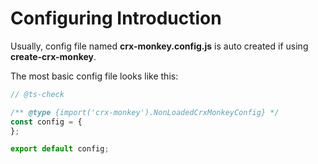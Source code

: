 # Configuring Introduction

Usually, config file named **crx-monkey.config.js** is auto created if using **create-crx-monkey**.

The most basic config file looks like this:

```js title="crx-monkey.config.js"
// @ts-check

/** @type {import('crx-monkey').NonLoadedCrxMonkeyConfig} */
const config = {
};

export default config;
```